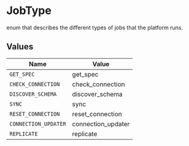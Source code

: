 # JobType

enum that describes the different types of jobs that the platform runs.


## Values

| Name                 | Value                |
| -------------------- | -------------------- |
| `GET_SPEC`           | get_spec             |
| `CHECK_CONNECTION`   | check_connection     |
| `DISCOVER_SCHEMA`    | discover_schema      |
| `SYNC`               | sync                 |
| `RESET_CONNECTION`   | reset_connection     |
| `CONNECTION_UPDATER` | connection_updater   |
| `REPLICATE`          | replicate            |